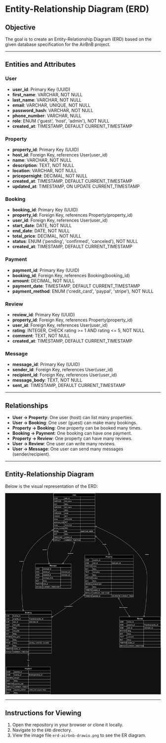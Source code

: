# Entity-Relationship Diagram (ERD)

## Objective

The goal is to create an Entity-Relationship Diagram (ERD) based on the given database specification for the AirBnB project.

---

## Entities and Attributes

### User

- **user_id**: Primary Key (UUID)
- **first_name**: VARCHAR, NOT NULL
- **last_name**: VARCHAR, NOT NULL
- **email**: VARCHAR, UNIQUE, NOT NULL
- **password_hash**: VARCHAR, NOT NULL
- **phone_number**: VARCHAR, NULL
- **role**: ENUM ('guest', 'host', 'admin'), NOT NULL
- **created_at**: TIMESTAMP, DEFAULT CURRENT_TIMESTAMP

### Property

- **property_id**: Primary Key (UUID)
- **host_id**: Foreign Key, references User(user_id)
- **name**: VARCHAR, NOT NULL
- **description**: TEXT, NOT NULL
- **location**: VARCHAR, NOT NULL
- **pricepernight**: DECIMAL, NOT NULL
- **created_at**: TIMESTAMP, DEFAULT CURRENT_TIMESTAMP
- **updated_at**: TIMESTAMP, ON UPDATE CURRENT_TIMESTAMP

### Booking

- **booking_id**: Primary Key (UUID)
- **property_id**: Foreign Key, references Property(property_id)
- **user_id**: Foreign Key, references User(user_id)
- **start_date**: DATE, NOT NULL
- **end_date**: DATE, NOT NULL
- **total_price**: DECIMAL, NOT NULL
- **status**: ENUM ('pending', 'confirmed', 'canceled'), NOT NULL
- **created_at**: TIMESTAMP, DEFAULT CURRENT_TIMESTAMP

### Payment

- **payment_id**: Primary Key (UUID)
- **booking_id**: Foreign Key, references Booking(booking_id)
- **amount**: DECIMAL, NOT NULL
- **payment_date**: TIMESTAMP, DEFAULT CURRENT_TIMESTAMP
- **payment_method**: ENUM ('credit_card', 'paypal', 'stripe'), NOT NULL

### Review

- **review_id**: Primary Key (UUID)
- **property_id**: Foreign Key, references Property(property_id)
- **user_id**: Foreign Key, references User(user_id)
- **rating**: INTEGER, CHECK rating >= 1 AND rating <= 5, NOT NULL
- **comment**: TEXT, NOT NULL
- **created_at**: TIMESTAMP, DEFAULT CURRENT_TIMESTAMP

### Message

- **message_id**: Primary Key (UUID)
- **sender_id**: Foreign Key, references User(user_id)
- **recipient_id**: Foreign Key, references User(user_id)
- **message_body**: TEXT, NOT NULL
- **sent_at**: TIMESTAMP, DEFAULT CURRENT_TIMESTAMP

---

## Relationships

- **User → Property**: One user (host) can list many properties.
- **User → Booking**: One user (guest) can make many bookings.
- **Property → Booking**: One property can be booked many times.
- **Booking → Payment**: One booking can have one payment.
- **Property → Review**: One property can have many reviews.
- **User → Review**: One user can write many reviews.
- **User → Message**: One user can send many messages (sender/recipient).

---

## Entity-Relationship Diagram

Below is the visual representation of the ERD:

![Entity-Relationship Diagram](erd-airbnb.drawio.png)

---

## Instructions for Viewing

1. Open the repository in your browser or clone it locally.
2. Navigate to the `ERD` directory.
3. View the image file `erd-airbnb-drawio.png` to see the ER diagram.
